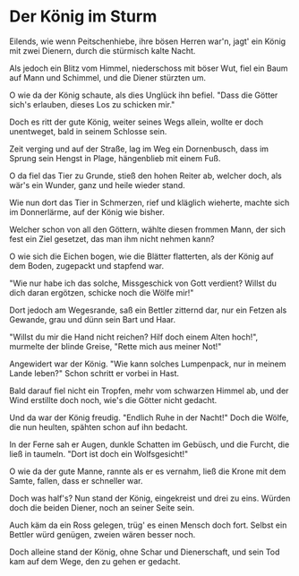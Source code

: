 # Der König im Sturm

Eilends, wie wenn Peitschenhiebe,
ihre bösen Herren war'n,
jagt' ein König mit zwei Dienern,
durch die stürmisch kalte Nacht.

Als jedoch ein Blitz vom Himmel,
niederschoss mit böser Wut,
fiel ein Baum auf Mann und Schimmel,
und die Diener stürzten um.

O wie da der König schaute,
als dies Unglück ihn befiel.
"Dass die Götter sich's erlauben,
dieses Los zu schicken mir."

Doch es ritt der gute König,
weiter seines Wegs allein,
wollte er doch unentweget,
bald in seinem Schlosse sein.

Zeit verging und auf der Straße,
lag im Weg ein Dornenbusch,
dass im Sprung sein Hengst in Plage,
hängenblieb mit einem Fuß.

O da fiel das Tier zu Grunde,
stieß den hohen Reiter ab,
welcher doch, als wär's ein Wunder,
ganz und heile wieder stand.

Wie nun dort das Tier in Schmerzen,
rief und kläglich wieherte,
machte sich im Donnerlärme,
auf der König wie bisher.

Welcher schon von all den Göttern,
wählte diesen frommen Mann,
der sich fest ein Ziel gesetzet,
das man ihm nicht nehmen kann?

O wie sich die Eichen bogen,
wie die Blätter flatterten,
als der König auf dem Boden,
zugepackt und stapfend war.

"Wie nur habe ich das solche,
Missgeschick von Gott verdient?
Willst du dich daran ergötzen,
schicke noch die Wölfe mir!"

Dort jedoch am Wegesrande,
saß ein Bettler zitternd dar,
nur ein Fetzen als Gewande,
grau und dünn sein Bart und Haar.

"Willst du mir die Hand nicht reichen?
Hilf doch einem Alten hoch!",
murmelte der blinde Greise,
"Rette mich aus meiner Not!"

Angewidert war der König.
"Wie kann solches Lumpenpack,
nur in meinem Lande leben?"
Schon schritt er vorbei in Hast.

Bald darauf fiel nicht ein Tropfen,
mehr vom schwarzen Himmel ab,
und der Wind erstillte doch noch,
wie's die Götter nicht gedacht.

Und da war der König freudig.
"Endlich Ruhe in der Nacht!"
Doch die Wölfe, die nun heulten,
spähten schon auf ihn bedacht.

In der Ferne sah er Augen,
dunkle Schatten im Gebüsch,
und die Furcht, die ließ in taumeln.
"Dort ist doch ein Wolfsgesicht!"

O wie da der gute Manne,
rannte als er es vernahm,
ließ die Krone mit dem Samte,
fallen, dass er schneller war.

Doch was half's? Nun stand der König,
eingekreist und drei zu eins.
Würden doch die beiden Diener,
noch an seiner Seite sein.

Auch käm da ein Ross gelegen,
trüg' es einen Mensch doch fort.
Selbst ein Bettler würd genügen,
zweien wären besser noch.

Doch alleine stand der König,
ohne Schar und Dienerschaft,
und sein Tod kam auf dem Wege,
den zu gehen er gedacht.